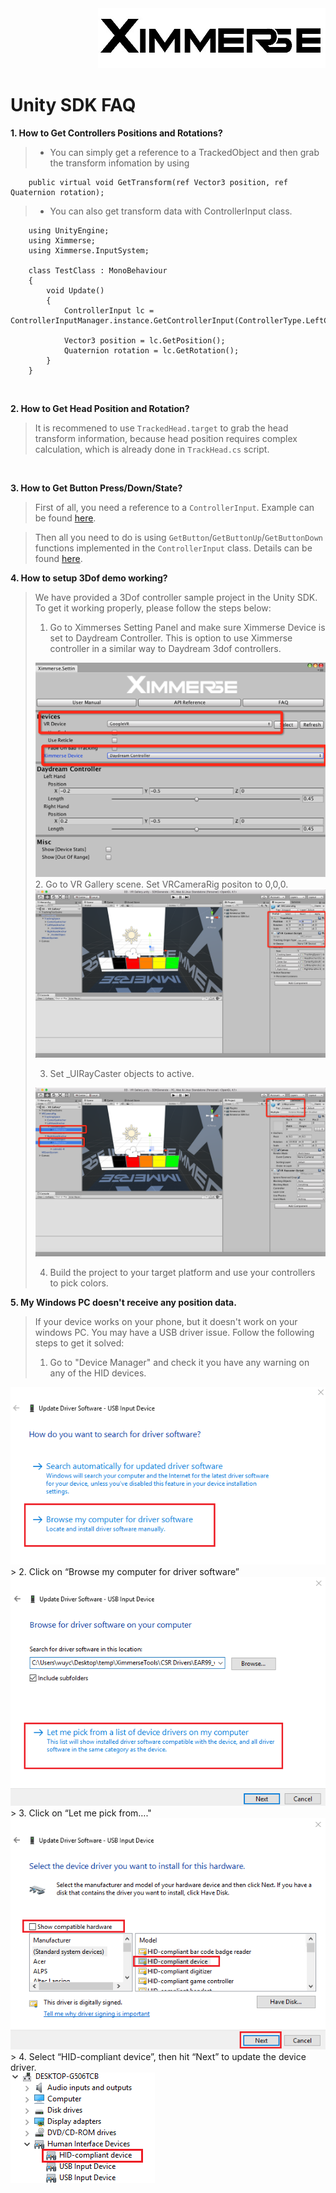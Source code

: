 <div align=right><img src="../Tools/imgs/xim.png" ></div>
<h1> Unity SDK FAQ</h1>


**1. How to Get Controllers Positions and Rotations?**

> * You can simply get a reference to a TrackedObject and then grab the transform infomation by using

        public virtual void GetTransform(ref Vector3 position, ref Quaternion rotation);

> * You can also get transform data with ControllerInput class.

        using UnityEngine;
        using Ximmerse;
        using Ximmerse.InputSystem;
      
        class TestClass : MonoBehaviour
        {
            void Update()
            {
                ControllerInput lc = ControllerInputManager.instance.GetControllerInput(ControllerType.LeftController);
      
                Vector3 position = lc.GetPosition();
                Quaternion rotation = lc.GetRotation();
            }
        }

&emsp;

**2. How to Get Head Position and Rotation?**

> It is recommened to use `TrackedHead.target` to grab the head transform information,
because head position requires complex calculation, which is already done in `TrackHead.cs` script.

&emsp;

**3. How to Get Button Press/Down/State?**

> First of all, you need a reference to a `ControllerInput`. Example can be found [here](https://github.com/Ximmerse/SDK/blob/master/Unity/APIDoc.md).

> Then all you need to do is using `GetButton`/`GetButtonUp`/`GetButtonDown` functions implemented in the `ControllerInput` class. Details can be found [here](https://github.com/Ximmerse/SDK/blob/master/Unity/APIDoc.md).


**4. How to setup 3Dof demo working?**
> We have provided a 3Dof controller sample project in the Unity SDK. To get it working properly, please follow the steps below:
> 
>1. Go to Ximmerses Setting Panel and make sure Ximmerse Device is set to Daydream Controller. This is option to use Ximmerse controller in a similar way to Daydream 3dof controllers.
>	<div align=left><img src="../Tools/imgs/3dof_setting.png" ></div>
>2. Go to VR Gallery scene. Set VRCameraRig positon to 0,0,0. 
>	<div align=left><img src="../Tools/imgs/3dof_set_to_zero.png" ></div>
>
>3. Set _UIRayCaster objects to active. 
>	<div align=left><img src="../Tools/imgs/3dof_set_active.png" ></div>
>
>4. Build the project to your target platform and use your controllers to pick colors. 
>

**5. My Windows PC doesn't receive any position data.**
> If your device works on your phone, but it doesn't work on your windows PC. You may have a USB driver issue. Follow the following steps to get it solved:
> 	1. Go to "Device Manager" and check it you have any warning on any of the HID devices. 
<div align = left><img src="../Document/DK04/imgs/install_usb_dongle_2.png" width="">
</div>
>	2. Click on “Browse my computer for driver software”
<div align = left>
<img src="../Document/DK04/imgs/install_usb_dongle_3.png" width="">
</div>
>	3. Click on “Let me pick from…."
<div align = left>
<img src="../Document/DK04/imgs/install_usb_dongle_4.png" width="">
</div>
>	4. Select “HID-compliant device”, then hit “Next” to update the device driver.
<div align = left>
<img src="../Document/DK04/imgs/install_usb_dongle_5.png" width="">
</div>
